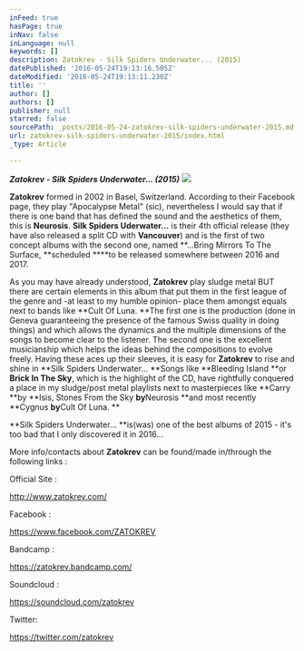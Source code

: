 ```yaml
---
inFeed: true
hasPage: true
inNav: false
inLanguage: null
keywords: []
description: Zatokrev - Silk Spiders Underwater... (2015)
datePublished: '2016-05-24T19:13:16.505Z'
dateModified: '2016-05-24T19:13:11.230Z'
title: ''
author: []
authors: []
publisher: null
starred: false
sourcePath: _posts/2016-05-24-zatokrev-silk-spiders-underwater-2015.md
url: zatokrev-silk-spiders-underwater-2015/index.html
_type: Article

---
```

**_Zatokrev - Silk Spiders Underwater... (2015)_**
![](https://the-grid-user-content.s3-us-west-2.amazonaws.com/6445c2cd-e9a1-4ff0-9987-ece4726a69de.jpg)

**Zatokrev** formed in 2002 in Basel, Switzerland. According to their Facebook page, they play "Apocalypse Metal" (sic), nevertheless I would say that if there is one band that has defined the sound and the aesthetics of them, this is **Neurosis**. **Silk Spiders Uderwater...** is their 4th official release (they have also released a split CD with **Vancouver**) and is the first of two concept albums with the second one, named **...Bring Mirrors To The Surface, **scheduled ****to be released somewhere between 2016 and 2017\.

As you may have already understood, **Zatokrev** play sludge metal BUT there are certain elements in this album that put them in the first league of the genre and -at least to my humble opinion- place them amongst equals next to bands like **Cult Of Luna. **The first one is the production (done in Geneva guaranteeing the presence of the famous Swiss quality in doing things) and which allows the dynamics and the multiple dimensions of the songs to become clear to the listener. The second one is the excellent musicianship which helps the ideas behind the compositions to evolve freely. Having these aces up their sleeves, it is easy for **Zatokrev** to rise and shine in **Silk Spiders Underwater... **Songs like **Bleeding Island **or **Brick In The Sky**, which is the highlight of the CD, have rightfully conquered a place in my sludge/post metal playlists next to masterpieces like **Carry **by **Isis, Stones From the Sky **by**Neurosis **and most recently **Cygnus **by**Cult Of Luna. **

**Silk Spiders Underwater... **is(was) one of the best albums of 2015 - it's too bad that I only discovered it in 2016...

More info/contacts about **Zatokrev** can be found/made in/through the following links :

Official Site :

http://www.zatokrev.com/

Facebook :

https://www.facebook.com/ZATOKREV

Bandcamp :

https://zatokrev.bandcamp.com/

Soundcloud :

https://soundcloud.com/zatokrev

Twitter:

https://twitter.com/zatokrev